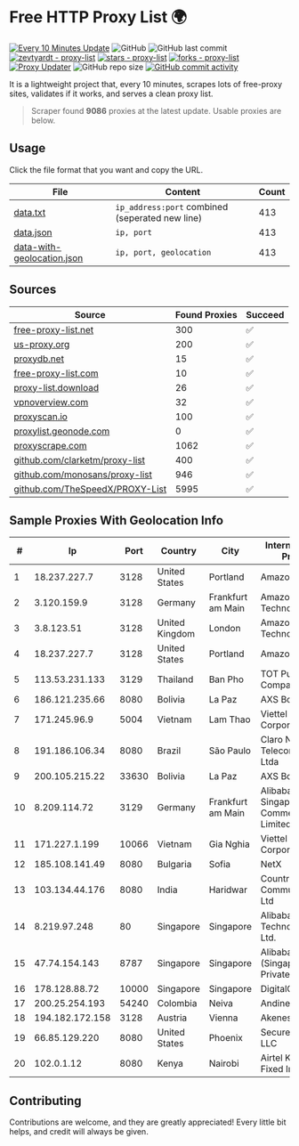 
# Free HTTP Proxy List 🌍

[![Every 10 Minutes Update](https://github.com/mertguvencli/http-proxy-list/actions/workflows/main.yml/badge.svg?branch=main)](https://github.com/mertguvencli/http-proxy-list/actions/workflows/main.yml)
![GitHub](https://img.shields.io/github/license/mertguvencli/http-proxy-list)
![GitHub last commit](https://img.shields.io/github/last-commit/mertguvencli/http-proxy-list)
[![zevtyardt - proxy-list](https://img.shields.io/static/v1?label=zevtyardt&message=proxy-list&color=blue&logo=github)](https://github.com/zevtyardt/proxy-list "Go to GitHub repo")
[![stars - proxy-list](https://img.shields.io/github/stars/zevtyardt/proxy-list?style=social)](https://github.com/zevtyardt/proxy-list)
[![forks - proxy-list](https://img.shields.io/github/forks/zevtyardt/proxy-list?style=social)](https://github.com/zevtyardt/proxy-list)
[![Proxy Updater](https://github.com/zevtyardt/proxy-list/workflows/Proxy%20Updater/badge.svg)](https://github.com/zevtyardt/proxy-list/actions?query=workflow:"Proxy+Updater")
![GitHub repo size](https://img.shields.io/github/repo-size/zevtyardt/proxy-list)
[![GitHub commit activity](https://img.shields.io/github/commit-activity/m/zevtyardt/proxy-list?logo=commits)](https://github.com/zevtyardt/proxy-list/commits/main)

It is a lightweight project that, every 10 minutes, scrapes lots of free-proxy sites, validates if it works, and serves a clean proxy list.

> Scraper found **9086** proxies at the latest update. Usable proxies are below.

## Usage

Click the file format that you want and copy the URL.

|File|Content|Count|
|----|-------|-----|
|[data.txt](https://raw.githubusercontent.com/mertguvencli/http-proxy-list/main/proxy-list/data.txt)|`ip_address:port` combined (seperated new line)|413|
|[data.json](https://raw.githubusercontent.com/mertguvencli/http-proxy-list/main/proxy-list/data.json)|`ip, port`|413|
|[data-with-geolocation.json](https://raw.githubusercontent.com/mertguvencli/http-proxy-list/main/proxy-list/data-with-geolocation.json)|`ip, port, geolocation`|413|

## Sources

|Source|Found Proxies|Succeed|
|------|-------------|-------|
|[free-proxy-list.net](https://free-proxy-list.net)|300|✅|
|[us-proxy.org](https://www.us-proxy.org)|200|✅|
|[proxydb.net](http://proxydb.net)|15|✅|
|[free-proxy-list.com](https://free-proxy-list.com/?page=&port=&type%5B%5D=http&type%5B%5D=https&up_time=0&search=Search)|10|✅|
|[proxy-list.download](https://www.proxy-list.download/HTTP)|26|✅|
|[vpnoverview.com](https://vpnoverview.com/privacy/anonymous-browsing/free-proxy-servers)|32|✅|
|[proxyscan.io](https://www.proxyscan.io)|100|✅|
|[proxylist.geonode.com](https://proxylist.geonode.com/api/proxy-list?limit=300&page=1&sort_by=lastChecked&sort_type=desc&protocols=http,https)|0|✅|
|[proxyscrape.com](https://api.proxyscrape.com/v2/?request=displayproxies&protocol=http&timeout=10000&country=all&ssl=all&anonymity=all)|1062|✅|
|[github.com/clarketm/proxy-list](https://raw.githubusercontent.com/clarketm/proxy-list/master/proxy-list-raw.txt)|400|✅|
|[github.com/monosans/proxy-list](https://raw.githubusercontent.com/monosans/proxy-list/main/proxies/http.txt)|946|✅|
|[github.com/TheSpeedX/PROXY-List](https://raw.githubusercontent.com/TheSpeedX/PROXY-List/master/http.txt)|5995|✅|


## Sample Proxies With Geolocation Info

|#|Ip|Port|Country|City|Internet Service Provider|
|-|--|----|-------|----|-------------------------|
|1|18.237.227.7|3128|United States|Portland|Amazon.com, Inc.|
|2|3.120.159.9|3128|Germany|Frankfurt am Main|Amazon Technologies Inc.|
|3|3.8.123.51|3128|United Kingdom|London|Amazon Technologies Inc.|
|4|18.237.227.7|3128|United States|Portland|Amazon.com, Inc.|
|5|113.53.231.133|3129|Thailand|Ban Pho|TOT Public Company Limited|
|6|186.121.235.66|8080|Bolivia|La Paz|AXS Bolivia S. A.|
|7|171.245.96.9|5004|Vietnam|Lam Thao|Viettel Corporation|
|8|191.186.106.34|8080|Brazil|São Paulo|Claro NXT Telecomunicacoes Ltda|
|9|200.105.215.22|33630|Bolivia|La Paz|AXS Bolivia S. A.|
|10|8.209.114.72|3129|Germany|Frankfurt am Main|Alibaba.com Singapore E-Commerce Private Limited|
|11|171.227.1.199|10066|Vietnam|Gia Nghia|Viettel Corporation|
|12|185.108.141.49|8080|Bulgaria|Sofia|NetX|
|13|103.134.44.176|8080|India|Haridwar|Countrylink Communiction Pvt Ltd|
|14|8.219.97.248|80|Singapore|Singapore|Alibaba (US) Technology Co., Ltd.|
|15|47.74.154.143|8787|Singapore|Singapore|Alibaba Cloud (Singapore) Private Limited|
|16|178.128.88.72|10000|Singapore|Singapore|DigitalOcean, LLC|
|17|200.25.254.193|54240|Colombia|Neiva|Andinet ON Line|
|18|194.182.172.158|3128|Austria|Vienna|Akenes SA|
|19|66.85.129.220|8080|United States|Phoenix|Secured Servers LLC|
|20|102.0.1.12|8080|Kenya|Nairobi|Airtel KE Mobile & Fixed Internet|



## Contributing

Contributions are welcome, and they are greatly appreciated! Every
little bit helps, and credit will always be given.

